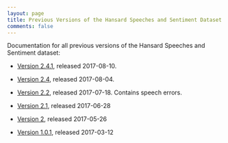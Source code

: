 ```yaml
---
layout: page
title: Previous Versions of the Hansard Speeches and Sentiment Dataset
comments: false
---
```


Documentation for all previous versions of the Hansard Speeches and Sentiment dataset:


- [Version 2.4.1](./v241), released 2017-08-10.

- [Version 2.4](./v24), released 2017-08-04.

- [Version 2.2](./v22), released 2017-07-18. Contains speech errors.

- [Version 2.1](./v21), released 2017-06-28

- [Version 2](./v2), released 2017-05-26

- [Version 1.0.1](http://doi.org/10.5281/zenodo.376839), released 2017-03-12
